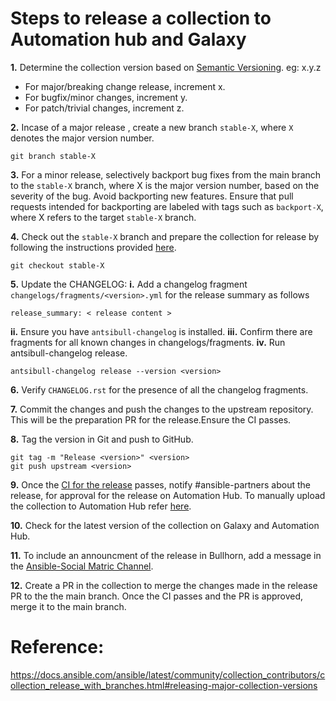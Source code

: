 # Steps to release a collection to Automation hub and Galaxy

**1.** Determine the collection version based on [Semantic Versioning](https://semver.org/). eg: x.y.z
- For major/breaking change release, increment x.
- For bugfix/minor changes, increment y.
- For patch/trivial changes, increment z.

**2.** Incase of a major release , create a new branch `stable-X`, where `X` denotes the major version number.

```
git branch stable-X
```

**3.** For a minor release, selectively backport bug fixes from the main branch to the `stable-X` branch, where X is the major version number, based on the severity of the bug. Avoid backporting new features. Ensure that pull requests intended for backporting are labeled with tags such as `backport-X`, where X refers to the target `stable-X` branch.

**4.** Check out the `stable-X` branch and prepare the collection for release by following the instructions provided [here](https://docs.ansible.com/ansible/latest/community/collection_contributors/collection_releasing.html#preparing-to-release-a-collection).

```
git checkout stable-X
```

**5.** Update the CHANGELOG:
  **i.**   Add a changelog fragment `changelogs/fragments/<version>.yml` for the release summary as follows
   ```
   release_summary: < release content >
   ```
   **ii.**  Ensure you have `antsibull-changelog` is installed.
   **iii.** Confirm there are fragments for all known changes in changelogs/fragments.
   **iv.** Run antsibull-changelog release.
   ```
   antsibull-changelog release --version <version>
   ```

**6.** Verify `CHANGELOG.rst` for the presence of all the changelog fragments.

**7.** Commit the changes and push the changes to the upstream repository. This will be the preparation PR for the release.Ensure the CI passes.

**8.** Tag the version in Git and push to GitHub.

```
git tag -m "Release <version>" <version>
git push upstream <version>
```

**9.** Once the [CI for the release](https://ansible.softwarefactory-project.io/zuul/status) passes, notify #ansible-partners about the release, for approval for the release on Automation Hub. To manually upload the collection to Automation Hub refer [here](https://github.com/ansible-collections/cloud-content-handbook/blob/main/Release/release_automation_hub.md).

**10.** Check for the latest version of the collection on Galaxy and Automation Hub.

**11.** To include an announcment of the release in Bullhorn, add a message in the [Ansible-Social Matric Channel]( https://chat.ansible.im/#/room/#social:ansible.com).

**12.** Create a PR in the collection to merge the changes made in the release PR to the the main branch. Once the CI passes and the PR is approved, merge it to the main branch.

# Reference:
https://docs.ansible.com/ansible/latest/community/collection_contributors/collection_release_with_branches.html#releasing-major-collection-versions